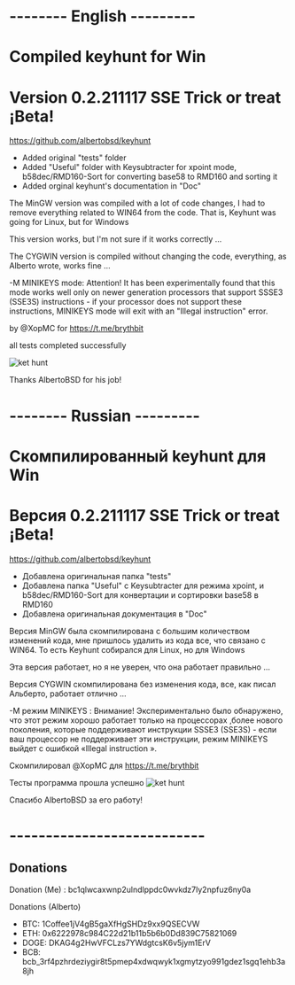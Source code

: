 
# -------- English ---------
# Compiled keyhunt for Win
# Version 0.2.211117 SSE Trick or treat ¡Beta!
https://github.com/albertobsd/keyhunt

* Added original "tests" folder
* Added "Useful" folder with Keysubtracter for xpoint mode, b58dec/RMD160-Sort for converting base58 to RMD160 and sorting it
* Added orginal keyhunt's documentation in "Doc"

The MinGW version was compiled with a lot of code changes, I had to remove everything related to WIN64 from the code. That is, Keyhunt was going for Linux, but for Windows

This version works, but I'm not sure if it works correctly ...

The CYGWIN version is compiled without changing the code, everything, as Alberto wrote, works fine ...

-M MINIKEYS mode:
Attention! It has been experimentally found that this mode works well only on newer generation processors that support SSSE3 (SSE3S) instructions - if your processor does not support these instructions, MINIKEYS mode will exit with an "Illegal instruction" error. 

by @XopMC for https://t.me/brythbit

all tests completed successfully

![ket hunt](https://user-images.githubusercontent.com/89750173/144014309-c5277175-1766-4825-80f3-821645e1b2d2.PNG)


Thanks AlbertoBSD for his job!

# -------- Russian ---------
# Скомпилированный keyhunt для Win
# Версия 0.2.211117 SSE Trick or treat ¡Beta!
https://github.com/albertobsd/keyhunt

* Добавлена оригинальная папка "tests"
* Добавлена папка "Useful" с Keysubtracter для режима xpoint, и b58dec/RMD160-Sort для конвертации и сортировки base58 в RMD160
* Добавлена оригинальная документация в "Doc"

Версия MinGW была скомпилирована с большим количеством изменений кода, мне пришлось удалить из кода все, что связано с WIN64. То есть Keyhunt собирался для Linux, но для Windows

Эта версия работает, но я не уверен, что она работает правильно ...

Версия CYGWIN скомпилирована без изменения кода, все, как писал Альберто, работает отлично ...

-M режим MINIKEYS :
Внимание! Экспериментально было обнаружено, что этот режим хорошо работает только на процессорах ,более нового поколения, которые поддерживают инструкции SSSE3 (SSE3S) - если ваш процессор не поддерживает эти инструкции, режим MINIKEYS выйдет с ошибкой «Illegal instruction ».

Скомпилировал @XopMC для https://t.me/brythbit

Тесты программа прошла успешно
![ket hunt](https://user-images.githubusercontent.com/89750173/144014347-5694c8ca-0276-46df-9d5a-02c4882f6663.PNG)


Спасибо AlbertoBSD за его работу!
# ---------------------------

## Donations

Donation (Me) : bc1qlwcaxwnp2ulndlppdc0wvkdz7ly2npfuz6ny0a

Donations (Alberto)

- BTC: 1Coffee1jV4gB5gaXfHgSHDz9xx9QSECVW
- ETH: 0x6222978c984C22d21b11b5b6b0Dd839C75821069
- DOGE: DKAG4g2HwVFCLzs7YWdgtcsK6v5jym1ErV
- BCB: bcb_3rf4pzhrdeziygir8t5pmep4xdwqwyk1xgmytzyo991gdez1sgq1ehb3a8jh
